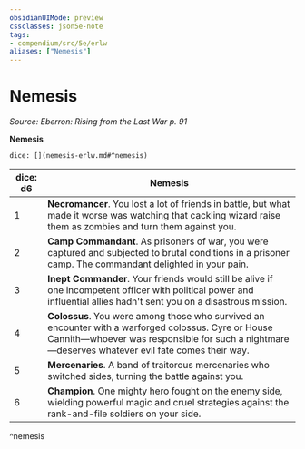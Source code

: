 ```yaml
---
obsidianUIMode: preview
cssclasses: json5e-note
tags:
- compendium/src/5e/erlw
aliases: ["Nemesis"]
---
```

# Nemesis
*Source: Eberron: Rising from the Last War p. 91* 

**Nemesis**

`dice: [](nemesis-erlw.md#^nemesis)`

| dice: d6 | Nemesis |
|----------|---------|
| 1 | **Necromancer**. You lost a lot of friends in battle, but what made it worse was watching that cackling wizard raise them as zombies and turn them against you. |
| 2 | **Camp Commandant**. As prisoners of war, you were captured and subjected to brutal conditions in a prisoner camp. The commandant delighted in your pain. |
| 3 | **Inept Commander**. Your friends would still be alive if one incompetent officer with political power and influential allies hadn't sent you on a disastrous mission. |
| 4 | **Colossus**. You were among those who survived an encounter with a warforged colossus. Cyre or House Cannith—whoever was responsible for such a nightmare—deserves whatever evil fate comes their way. |
| 5 | **Mercenaries**. A band of traitorous mercenaries who switched sides, turning the battle against you. |
| 6 | **Champion**. One mighty hero fought on the enemy side, wielding powerful magic and cruel strategies against the rank-and-file soldiers on your side. |
^nemesis